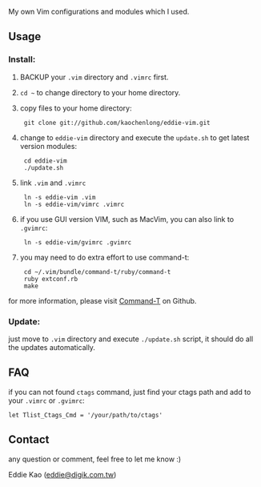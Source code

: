 My own Vim configurations and modules which I used.

## Usage
### Install:
1. BACKUP your `.vim` directory and `.vimrc` first.
2. `cd ~` to change directory to your home directory.
3. copy files to your home directory:

        git clone git://github.com/kaochenlong/eddie-vim.git

4. change to `eddie-vim` directory and execute the `update.sh` to get latest version modules:

        cd eddie-vim
        ./update.sh

5. link `.vim` and `.vimrc`

        ln -s eddie-vim .vim
        ln -s eddie-vim/vimrc .vimrc

6. if you use GUI version VIM, such as MacVim, you can also link to `.gvimrc`:

        ln -s eddie-vim/gvimrc .gvimrc

7. you may need to do extra effort to use command-t:

        cd ~/.vim/bundle/command-t/ruby/command-t
        ruby extconf.rb
        make
for more information, please visit [Command-T](https://github.com/wincent/Command-T) on Github.

### Update:
just move to `.vim` directory and execute `./update.sh` script, it should do all the updates automatically.

## FAQ
if you can not found `ctags` command, just find your ctags path and add to your `.vimrc` or `.gvimrc`:

    let Tlist_Ctags_Cmd = '/your/path/to/ctags'

## Contact
any question or comment, feel free to let me know :)

Eddie Kao (eddie@digik.com.tw)
